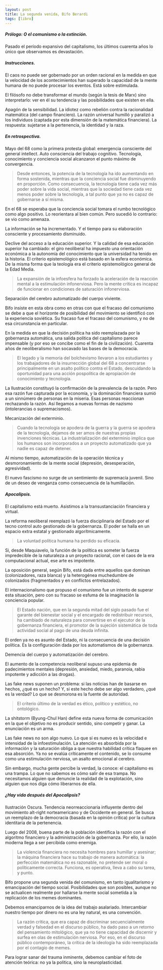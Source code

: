 ```yaml
---
layout: post
title: La segunda venida, Bifo Berardi
tags: [libro]
---
```


##### Prólogo: O el comunismo o la extinción.

Pasado el período expansivo del capitalismo, los últimos cuarenta años lo único que observamos es devastación.

##### Instrucciones.

El caos no puede ser gobernado por un orden racional en la medida en que la velocidad de los acontecimientos han superado la capacidad de la mente humana de no puede procesar los eventos. Está sobre estimulada.

El filósofo no debe transformar el mundo (según la tesis de Marx) sino interpretarlo: ver en él su tendencia y las posibilidades que existen en ella.

Apagón de la sensibilidad. La idiotez como rebelión contra la racionalidad matemática (del campo financiero). La razón universal humilló y paralizó a los individuos (captada por esta dimensión de la matemática financiera). La respuesta: sujetarse a la pertenencia, la identidad y la raza.

##### En retrospectiva.

Mayo del 68 como la primera protesta global: emergencia consciente del general intellect. Auto consciencia del trabajo cognitivo. Tecnología, conocimiento y conciencia social alcanzaron el punto máximo de convergencia.

> Desde entonces, la potencia de la tecnología ha ido aumentando en forma sostenida, mientras que la conciencia social fue disminuyendo en proporción. Como consecuencia, la tecnología tiene cada vez más poder sobre la vida social, mientras que la sociedad tiene cada vez menos poder sobre la tecnología, a tal punto que ya no es capaz de gobernarse a sí misma.

En el 68 se esperaba que la conciencia social tomara el rumbo tecnológico como algo positivo. Lo reorientara al bien común. Pero sucedió lo contrario: se vio como amenaza.

La información se ha incrementado. Y el tiempo para su elaboración consciente y procesamiento disminuido.

Declive del acceso a la educación superior. Y la calidad de esa educación superior ha cambiado: el giro neoliberal ha impuesto una orientación económica a la autonomía del conocimiento que la universidad ha tenido en la historia. El criterio epistemológico está basado en la esfera económica. De la misma forma que la teología era el criterio epistemológico general de la Edad Media.

> La expansión de la infoesfera ha forzado la aceleración de la reacción mental a la estimulación infonerviosa. Pero la mente crítica es incapaz de funcionar en condiciones de saturación infonerviosa.

Separación del cerebro automatizado del cuerpo viviente.

Bifo insiste en esta obra como en otras con que el fracaso del comunismo se debe a que el horizonte de posibilidad del movimiento se identificó con la experiencia soviética. Su fracaso fue el fracaso del comunismo, y no de esa circunstancia en particular.

En la medida en que la decisión política ha sido reemplazada por la gobernanza automática, una salida política del capitalismo parece impensable (y por eso se concibe como el fin de la civilización). Cuarenta años de neoliberalismo han socavado las bases de la democracia.

> El legado y la memoria del bolchevismo llevaron a los estudiantes y los trabajadores de la insurrección global del 68 a concentrarse principalmente en un asalto político contra el Estado, descuidando la oportunidad para una acción pospolítica de apropiación de conocimiento y tecnología.

La Ilustración constituyó la confirmación de la prevalencia de la razón. Pero esa razón fue capturada por la economía, y la dominación financiera sumió a un sinnúmero de personas en la miseria. Esas personas reaccionan rechazando la razón. Así llegamos a nuevas formas de nazismo (intolerancias o supremacismos).

Mecanización del exterminio.

> Cuando la tecnología se apodera de la guerra y la guerra se apodera de la tecnología, dejamos de ser amos de nuestras propias invenciones técnicas. La industrialización del exterminio implica que los humanos son incorporados a un proyecto automatizado que ya nadie es capaz de detener.

Al mismo tiempo, automatización de la operación técnica y desmoronamiento de la mente social (depresión, desesperación, agresividad).

El nuevo fascismo no surge de un sentimiento de supremacía juvenil. Sino de un deseo de venganza como consecuencia de la humillación.

##### Apocalipsis.

El capitalismo está muerto. Asistimos a la transustanciación financiera y virtual.

La reforma neoliberal reemplazó la fuerza disciplinaria del Estado por el tecno control auto gestionado de la gobernanza. El poder se halla en un espacio extra estatal y gestionado algorítmicamente.

> La voluntad política humana ha perdido su eficacia.

Si, desde Maquiavelo, la función de la política es someter la fuerza impredecible de la naturaleza a un proyecto racional, con el caos de la era computacional actual, ese arte es impotente.

La oposición general, según Bifo, está dada entre aquellos que dominan (colonizadores, raza blanca) y la heterogénea muchedumbre de colonizados (fragmentados y en conflictos entrelazados).

El internacionalismo que propuso el comunismo fue un intento de superar esta situación, pero con su fracaso se esfuma de la imaginación la conciencia popular.

> El Estado nación, que en la segunda mitad del siglo pasado fue el garante del bienestar social y el encargado de redistribuir recursos, ha cambiado de naturaleza para convertirse en el ejecutor de la gobernanza financiera, el promotor de la sujeción sistemática de toda actividad social al pago de una deuda infinita.

El orden ya no es asunto del Estado, ni la consecuencia de una decisión política. Es la configuración dada por los automatismos de la gobernanza.

Demencia del cuerpo y automatización del cerebro.

El aumento de la competencia neoliberal supuso una epidemia de padecimientos mentales (depresión, ansiedad, miedo, paranoia, rabia impotente y adicción a las drogas).

Las fake news suponen un problema: si las noticias han de basarse en hechos, ¿qué es un hecho? Y, si este hecho debe ser algo verdadero, ¿qué es la verdad? Lo que se desmorona es la fuente de autoridad.

> El criterio último de la verdad es ético, político y estético, no ontológico.

La shitstorm (Byung-Chul Han) define esta nueva forma de comunicación en la que el objetivo no es producir sentido, sino competir y ganar. La enunciación es un arma.

Las fake news no son algo nuevo. Lo que sí es nuevo es la velocidad e intensidad de la infoestimulación. La atención es absorbida por la información y la saturación obliga a que nuestra habilidad crítica flaquee en esa absorción. Ya no se evalúa críticamente el contenido, se lo consume como una estimulación nerviosa, un asalto emocional al cerebro.

Sin embargo, mucha gente percibe la verdad, la conoce: el capitalismo es una trampa. Lo que no sabemos es cómo salir de esa trampa. No necesitamos alguien que denuncie la realidad de la explotación, sino alguien que nos diga cómo liberarnos de ella.

##### ¿Hay vida después del Apocalipsis?

Ilustración Oscura. Tendencia neorreaccionaria influyente dentro del movimiento alt-right norteamericano y de Occidente en general. Se busca un reemplazo de la democracia (basada en la opinión crítica) por la cultura identitaria de la pertenencia.

Luego del 2008, buena parte de la población identifica la razón con el algoritmo financiero y la administración de la gobernanza. Por ello, la razón moderna llega a ser percibida como enemiga.

> La violencia financiera no necesita hombres para humillar y asesinar; la máquina financiera hace su trabajo de manera automática: la perfección matemática no es razonable, no pretende ser moral o políticamente correcta. Funciona, es operativa, lleva a cabo su tarea, y punto.

Bifo propone una segunda venida del comunismo, en tanto igualitarismo y emancipación del tiempo social. Posibilidades que son posibles, aunque no se actualicen realmente por hallarse la mente social sometida a la replicación de los memes dominantes.

Debemos emanciparnos de la idea del trabajo asalariado. Intercambiar nuestro tiempo por dinero no es una ley natural, es una convención.

> La razón crítica, que era capaz de discriminar secuencialmente verdad y falsedad en el discurso público, ha dado paso a un retorno del pensamiento mitológico, que ya no tiene capacidad de discernir y surfea en olas de estimulación nerviosa. Por eso, en el discurso público contemporáneo, la crítica de la ideología ha sido reemplazada por el contagio de memes.

Para lograr sanar del trauma inminente, debemos cambiar el foto de atención teórica: no ya la política, sino la neuroplasticidad.
